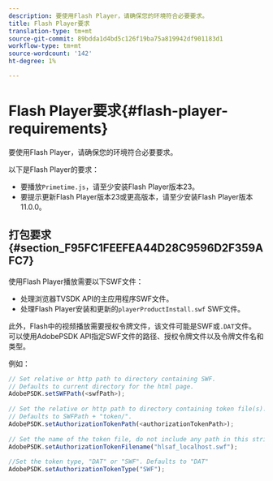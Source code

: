 ```yaml
---
description: 要使用Flash Player，请确保您的环境符合必要要求。
title: Flash Player要求
translation-type: tm+mt
source-git-commit: 89bdda1d4bd5c126f19ba75a819942df901183d1
workflow-type: tm+mt
source-wordcount: '142'
ht-degree: 1%

---
```



# Flash Player要求{#flash-player-requirements}

要使用Flash Player，请确保您的环境符合必要要求。

<!--<a id="section_FEE654D506EC4D85AE77302AD2A27777"></a>-->

以下是Flash Player的要求：

* 要播放`Primetime.js`，请至少安装Flash Player版本23。
* 要提示更新Flash Player版本23或更高版本，请至少安装Flash Player版本11.0.0。

## 打包要求{#section_F95FC1FEEFEA44D28C9596D2F359AFC7}

使用Flash Player播放需要以下SWF文件：

* 处理浏览器TVSDK API的主应用程序SWF文件。
* 处理Flash Player安装和更新的`playerProductInstall.swf` SWF文件。

此外，Flash中的视频播放需要授权令牌文件，该文件可能是SWF或`.DAT`文件。 可以使用AdobePSDK API指定SWF文件的路径、授权令牌文件以及令牌文件名和类型。

例如：

```js
// Set relative or http path to directory containing SWF.  
// Defaults to current directory for the html page. 
AdobePSDK.setSWFPath(<swfPath>); 
 
// Set the relative or http path to directory containing token file(s). 
// Defaults to SWFPath + "token/". 
AdobePSDK.setAuthorizationTokenPath(<authorizationTokenPath>); 
 
// Set the name of the token file, do not include any path in this string. 
AdobePSDK.setAuthorizationTokenFilename("hlsaf_localhost.swf"); 
 
//Set the token type, "DAT" or "SWF". Defaults to "DAT" 
AdobePSDK.setAuthorizationTokenType("SWF");
```

